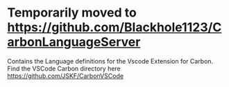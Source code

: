 # Temporarily moved to https://github.com/Blackhole1123/CarbonLanguageServer

Contains the Language definitions for the Vscode Extension for Carbon. Find the VSCode Carbon directory here https://github.com/JSKF/CarbonVSCode
